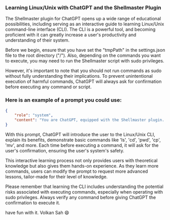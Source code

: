 ### Learning Linux/Unix with ChatGPT and the Shellmaster Plugin

The Shellmaster plugin for ChatGPT opens up a wide range of educational possibilities, including serving as an interactive guide to learning Linux/Unix command-line interface (CLI). The CLI is a powerful tool, and becoming proficient with it can greatly increase a user's productivity and understanding of their system.

Before we begin, ensure that you have set the "tmpPath" in the settings.json file to the root directory ("/"). Also, depending on the commands you want to execute, you may need to run the Shellmaster script with sudo privileges. 

However, it's important to note that you should not run commands as sudo without fully understanding their implications. To prevent unintentional execution of harmful commands, ChatGPT will always ask for confirmation before executing any command or script.

### Here is an example of a prompt you could use:

```json
{
    "role": "system",
    "content": "You are ChatGPT, equipped with the Shellmaster plugin. The user wants to learn Linux/Unix CLI, starting from the basics. Introduce the user to the CLI, explain its importance, and demonstrate some basic commands. Before executing any command, always ask for the user's confirmation. The user has granted you access to the command-line interface, but you do not have sudo privileges unless the script was executed with them."
}
```
With this prompt, ChatGPT will introduce the user to the Linux/Unix CLI, explain its benefits, demonstrate basic commands like 'ls', 'cd', 'pwd', 'cp', 'mv', and more. Each time before executing a command, it will ask for the user's confirmation, ensuring the user's system's safety.

This interactive learning process not only provides users with theoretical knowledge but also gives them hands-on experience. As they learn more commands, users can modify the prompt to request more advanced lessons, tailor-made for their level of knowledge.

Please remember that learning the CLI includes understanding the potential risks associated with executing commands, especially when operating with sudo privileges. Always verify any command before giving ChatGPT the confirmation to execute it.


have fun with it. Volkan Sah 😄
